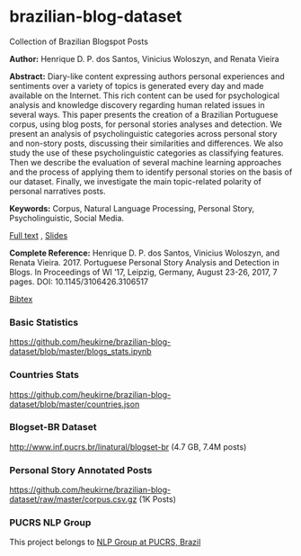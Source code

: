 # brazilian-blog-dataset
Collection of Brazilian Blogspot Posts

**Author:** Henrique D. P. dos Santos, Vinicius Woloszyn, and Renata Vieira

**Abstract:** Diary-like content expressing authors personal experiences and sentiments over a variety of topics is generated every day and made available on the Internet. This rich content can be used for psychological analysis and knowledge discovery regarding human related issues in several ways. This paper presents the creation of a Brazilian Portuguese corpus, using blog posts, for personal stories analyses and detection. We present an analysis of psycholinguistic categories across personal story and non-story posts, discussing their similarities and differences. We also study the use of these psycholinguistic categories as classifying features. Then we describe the evaluation of several machine learning approaches and the process of applying them to identify personal stories on the basis of our dataset. Finally, we investigate the main topic-related polarity of personal narratives posts.

**Keywords:** Corpus, Natural Language Processing, Personal Story, Psycholinguistic, Social Media.

[Full text](http://dl.acm.org/citation.cfm?id=3106517) , 
[Slides](https://github.com/heukirne/brazilian-blog-dataset/blob/master/slides.pdf)

**Complete Reference:** Henrique D. P. dos Santos, Vinicius Woloszyn, and Renata Vieira. 2017. Portuguese Personal Story Analysis and Detection in Blogs. In Proceedings of WI ’17, Leipzig, Germany, August 23-26, 2017, 7 pages. DOI: 10.1145/3106426.3106517

[Bibtex](https://raw.githubusercontent.com/heukirne/brazilian-blog-dataset/master/santos2017portuguese.bib)

### Basic Statistics
https://github.com/heukirne/brazilian-blog-dataset/blob/master/blogs_stats.ipynb

### Countries Stats
https://github.com/heukirne/brazilian-blog-dataset/blob/master/countries.json

### Blogset-BR Dataset
http://www.inf.pucrs.br/linatural/blogset-br (4.7 GB, 7.4M posts)

### Personal Story Annotated Posts
https://github.com/heukirne/brazilian-blog-dataset/raw/master/corpus.csv.gz (1K Posts)

### PUCRS NLP Group
This project belongs to [NLP Group at PUCRS, Brazil](http://www.inf.pucrs.br/linatural/)
